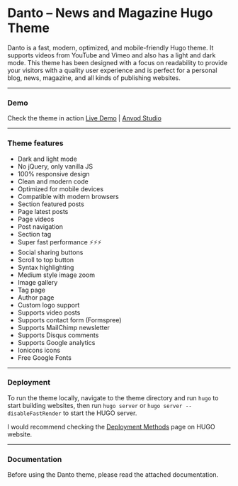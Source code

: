 # Danto – News and Magazine Hugo Theme

Danto is a fast, modern, optimized, and mobile-friendly Hugo theme. It supports videos from YouTube and Vimeo and also has a light and dark mode. This theme has been designed with a focus on readability to provide your visitors with a quality user experience and is perfect for a personal blog, news, magazine, and all kinds of publishing websites.

* * *

### Demo

Check the theme in action [Live Demo](https://danto-hugo.netlify.app/) |
[Anvod Studio](https://themeforest.net/user/anvodstudio)

* * *

### Theme features

- Dark and light mode
- No jQuery, only vanilla JS
- 100% responsive design
- Clean and modern code
- Optimized for mobile devices
- Compatible with modern browsers
- Section featured posts
- Page latest posts
- Page videos
- Post navigation
- Section tag
- Super fast performance ⚡⚡⚡
- Social sharing buttons
- Scroll to top button
- Syntax highlighting
- Medium style image zoom
- Image gallery
- Tag page
- Author page
- Custom logo support
- Supports video posts
- Supports contact form (Formspree)
- Supports MailChimp newsletter
- Supports Disqus comments
- Supports Google analytics
- Ionicons icons
- Free Google Fonts

* * *

### Deployment

To run the theme locally, navigate to the theme directory and run `hugo` to start building websites, then run `hugo server` or `hugo server --disableFastRender` to start the HUGO server.

I would recommend checking the [Deployment Methods](https://gohugo.io/hosting-and-deployment/) page on HUGO website.

* * *

### Documentation

Before using the Danto theme, please read the attached documentation.